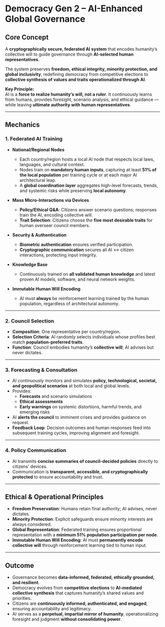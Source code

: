 # Democracy Gen 2 – AI-Enhanced Global Governance

## Core Concept
A **cryptographically secure, federated AI system** that encodes humanity’s collective will to guide governance through **AI-selected human representatives**.  

The system preserves **freedom, ethical integrity, minority protection, and global inclusivity**, redefining democracy from competitive elections to **collective synthesis of values and traits operationalized through AI**.

**Key Principle:**  
AI is a **force to realize humanity’s will, not a ruler**. It continuously learns from humans, provides foresight, scenario analysis, and ethical guidance — while leaving **ultimate authority with human representatives**.

---

## Mechanics

### 1. Federated AI Training
- **National/Regional Nodes**  
  - Each country/region hosts a local AI node that respects local laws, languages, and cultural context.  
  - Nodes train on **mandatory human inputs**, capturing at least **51% of the local population** per training cycle or at each major AI architectural leap.  
  - A **global coordination layer** aggregates high-level forecasts, trends, and systemic risks while preserving **local autonomy**.  

- **Mass Micro-Interactions via Devices**  
  - **Policy/Ethical Q&A**: Citizens answer scenario questions; responses train the AI, encoding collective will.  
  - **Trait Selection**: Citizens choose the **five most desirable traits** for human overseer council members.  

- **Security & Authentication**  
  - **Biometric authentication** ensures verified participation.  
  - **Cryptographic communication** secures all AI ↔ citizen interactions, protecting input integrity.  

- **Knowledge Base**  
  - Continuously trained on **all validated human knowledge** and latest proven AI models, software, and neural network weights.  

- **Immutable Human Will Encoding**  
  - AI must **always** be reinforcement learning trained by the human population, regardless of architectural autonomy.  

---

### 2. Council Selection
- **Composition**: One representative per country/region.  
- **Selection Criteria**: AI randomly selects individuals whose profiles best match **population-preferred traits**.  
- **Function**: Council embodies humanity’s **collective will**; AI advises but never dictates.  

---

### 3. Forecasting & Consultation
- AI continuously monitors and simulates **policy, technological, societal, and geopolitical scenarios** at both local and global levels.  
- Provides:  
  - **Forecasts** and scenario simulations  
  - **Ethical assessments**  
  - **Early warnings** on systemic distortions, harmful trends, and emerging risks  
- AI **alerts the council** to imminent crises and provides guidance on request.  
- **Feedback Loop**: Decision outcomes and human responses feed into subsequent training cycles, improving alignment and foresight.  

---

### 4. Policy Communication
- AI transmits **concise summaries of council-decided policies** directly to citizens’ devices.  
- Communication is **transparent, accessible, and cryptographically protected** to ensure accountability and trust.  

---

## Ethical & Operational Principles
- **Freedom Preservation**: Humans retain final authority; AI advises, never dictates.  
- **Minority Protection**: Explicit safeguards ensure minority interests are always considered.  
- **Global Representation**: Federated training ensures proportional representation with a **minimum 51% population participation per node**.  
- **Immutable Human Will Encoding**: AI must **permanently encode collective will** through reinforcement learning tied to human input.  

---

## Outcome
- Governance becomes **data-informed, federated, ethically grounded, and resilient**.  
- Democracy evolves from **competitive elections** to **AI-mediated collective synthesis** that captures humanity’s shared values and priorities.  
- Citizens are **continuously informed, authenticated, and engaged**, ensuring accountability and legitimacy.  
- AI serves as a **perpetual, impartial mirror of humanity**, operationalizing foresight and judgment **without consolidating power**.  
